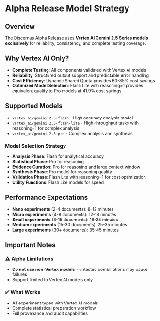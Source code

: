 # Alpha Release Model Strategy

## Overview

The Discernus Alpha Release uses **Vertex AI Gemini 2.5 Series models exclusively** for reliability, consistency, and complete testing coverage.

## Why Vertex AI Only?

- **Complete Testing**: All components validated with Vertex AI models
- **Reliability**: Structured output support and predictable error handling
- **Cost Efficiency**: Dynamic Shared Quota provides 60-85% cost savings
- **Optimized Model Selection**: Flash Lite with reasoning=1 provides equivalent quality to Pro models at 41.9% cost savings

## Supported Models

- `vertex_ai/gemini-2.5-flash` - High accuracy analysis model
- `vertex_ai/gemini-2.5-flash-lite` - High-throughput tasks with reasoning=1 for complex analysis
- `vertex_ai/gemini-2.5-pro` - Complex analysis and synthesis

### Model Selection Strategy

- **Analysis Phase**: Flash for analytical accuracy
- **Statistical Phase**: Pro for reasoning
- **Evidence Curation**: Pro for reasoning and large context window
- **Synthesis Phase**: Pro model for reasoning quality
- **Validation Phase**: Flash Lite with reasoning=1 for cost optimization
- **Utility Functions**: Flash Lite models for speed

## Performance Expectations

- **Nano experiments** (2-4 documents): 8-12 minutes
- **Micro experiments** (4-8 documents): 12-18 minutes
- **Small experiments** (8-15 documents): 18-25 minutes
- **Medium experiments** (15-30 documents): 25-35 minutes
- **Large experiments** (30+ documents): 35-45 minutes

## Important Notes

### ⚠️ Alpha Limitations

- **Do not use non-Vertex models** - untested combinations may cause failures
- Support limited to Vertex AI models only

### ✅ What Works

- All experiment types with Vertex AI models
- Complete statistical preparation workflow
- Full provenance and audit capabilities
